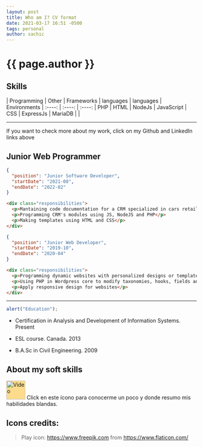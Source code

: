 ```yaml
---
layout: post
title: Who am I? CV format
date: 2021-03-17 16:51 -0500
tags: personal
author: sachic
---
```


<style>
  img[src*="#icon"] {
    width:50px;
    height:50px;
    background:#fddb8d;
  }
</style>

# {{ page.author }}

## Skills

| Programming | Other | Frameworks
| languages | languages | Environments
| :----: | :----: | :----:
| PHP | HTML | NodeJs
| JavaScript | CSS | ExpressJs
| MariaDB |  |

---

If you want to check more about my work, click on my Github and LinkedIn links above

## Junior Web Programmer

```json
{
  "position": "Junior Software Developer",
  "startDate": "2021-08",
  "endDate": "2022-02"
}
```
```html
<div class="responsibilities">
  <p>Mantaining code documentation for a CRM specialized in cars retail's niche</p>
  <p>Programming CRM's modules using JS, NodeJS and PHP</p>
  <p>Making templates using HTML and CSS</p>
</div>
```
```json
{
  "position": "Junior Web Developer",
  "startDate": "2019-10",
  "endDate": "2020-04"
}
```
```html
<div class="responsibilities">
  <p>Programming dynamic websites with personalized designs or templates using HTML and CSS</p>
  <p>Using PHP in Wordpress core to modify taxonomies, hooks, fields and filters behavior</p>
  <p>Apply responsive design for websites</p>
</div>
```
---

```js
alert("Education");
```
- Certification in Analysis and Development of Information Systems. Present

- ESL course. Canada. 2013

- B.A.Sc in Civil Engineering. 2009

## About my soft skills

[![Video](https://image.flaticon.com/icons/png/128/482/482059.png#icon)](https://drive.google.com/file/d/150axhPuosXp6ZaXrvoPO0Vm5AKp0iYZH/view?usp=sharing "Habilidades blandas Sachic") Click en este ícono para conocerme un poco y donde resumo mis habilidades blandas.

## Icons credits:
> Play icon: https://www.freepik.com from https://www.flaticon.com/